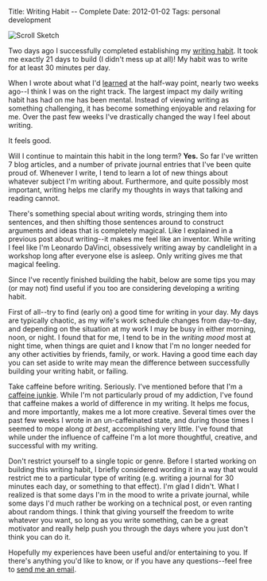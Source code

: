 Title: Writing Habit -- Complete
Date: 2012-01-02
Tags: personal development


![Scroll Sketch][]


Two days ago I successfully completed establishing my [writing habit][].  It
took me exactly 21 days to build (I didn't mess up at all)! My habit was to
write for at least 30 minutes per day.

When I wrote about what I'd [learned][] at the half-way point, nearly two weeks
ago--I think I was on the right track.  The largest impact my daily writing
habit has had on me has been mental.  Instead of viewing writing as something
challenging, it has become something enjoyable and relaxing for me.  Over the
past few weeks I've drastically changed the way I feel about writing.

It feels good.

Will I continue to maintain this habit in the long term?  **Yes.**  So far I've
written 7 blog articles, and a number of private journal entries that I've been
quite proud of.  Whenever I write, I tend to learn a lot of new things about
whatever subject I'm writing about.  Furthermore, and quite possibly most
important, writing helps me clarify my thoughts in ways that talking and
reading cannot.

There's something special about writing words, stringing them into sentences,
and then shifting those sentences around to construct arguments and ideas that
is completely magical.  Like I explained in a previous post about writing--it
makes me feel like an inventor.  While writing I feel like I'm Leonardo
DaVinci, obsessively writing away by candlelight in a workshop long after
everyone else is asleep.  Only writing gives me that magical feeling.

Since I've recently finished building the habit, below are some tips you may
(or may not) find useful if you too are considering developing a writing habit.

First of all--try to find (early on) a good time for writing in your day.  My
days are typically chaotic, as my wife's work schedule changes from day-to-day,
and depending on the situation at my work I may be busy in either morning,
noon, or night.  I found that for me, I tend to be in the *writing mood* most
at night time, when things are quiet and I know that I'm no longer needed for
any other activities by friends, family, or work.  Having a good time each day
you can set aside to write may mean the difference between successfully
building your writing habit, or failing.

Take caffeine before writing.  Seriously.  I've mentioned before that I'm a
[caffeine junkie][].  While I'm not particularly proud of my addiction, I've
found that caffeine makes a world of difference in my writing.  It helps me
focus, and more importantly, makes me a lot more creative.  Several times over
the past few weeks I wrote in an un-caffeinated state, and during those times I
seemed to mope along *at best*, accomplishing very little.  I've found that
while under the influence of caffeine I'm a lot more thoughtful, creative, and
successful with my writing.

Don't restrict yourself to a single topic or genre.  Before I started working
on building this writing habit, I briefly considered wording it in a way that
would restrict me to a particular type of writing (e.g. writing a journal for
30 minutes each day, or something to that effect).  I'm glad I didn't.  What I
realized is that some days I'm in the mood to write a private journal, while
some days I'd much rather be working on a technical post, or even ranting about
random things.  I think that giving yourself the freedom to write whatever you
want, so long as you write something, can be a great motivator and really help
push you through the days where you just don't think you can do it.

Hopefully my experiences have been useful and/or entertaining to you.  If
there's anything you'd like to know, or if you have any questions--feel free to
[send me an email][].


  [Scroll Sketch]: |filename|/images/2012/scroll-sketch.png "Scroll Sketch"
  [writing habit]: |filename|/articles/2011/establishing-a-writing-habit.md "Establishing a Writing Habit"
  [learned]: |filename|/articles/2011/what-ive-learned-about-writing-so-far.md "What I've Learned About Writing (So Far)"
  [caffeine junkie]: |filename|/articles/2011/my-use-and-abuse-of-caffeine.md "My Use and Abuse of Caffeine"
  [send me an email]: mailto:rdegges@gmail.com "Randall Degges' Email"
